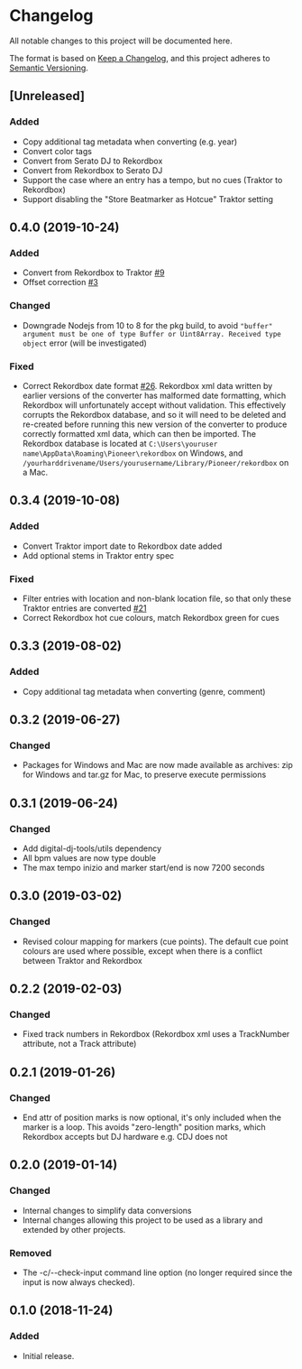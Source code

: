 # Changelog
All notable changes to this project will be documented here.

The format is based on [Keep a Changelog](https://keepachangelog.com/en/1.0.0/),
and this project adheres to [Semantic Versioning](https://semver.org/spec/v2.0.0.html).

## [Unreleased]
### Added
- Copy additional tag metadata when converting (e.g. year)
- Convert color tags
- Convert from Serato DJ to Rekordbox
- Convert from Rekordbox to Serato DJ
- Support the case where an entry has a tempo, but no cues (Traktor to Rekordbox)
- Support disabling the "Store Beatmarker as Hotcue" Traktor setting

## 0.4.0 (2019-10-24)
### Added
- Convert from Rekordbox to Traktor [#9](https://github.com/digital-dj-tools/dj-data-converter/issues/9)
- Offset correction [#3](https://github.com/digital-dj-tools/dj-data-converter/issues/3)
### Changed
- Downgrade Nodejs from 10 to 8 for the pkg build, to avoid `"buffer" argument must be one of type Buffer or Uint8Array. Received type object` error (will be investigated)
### Fixed
- Correct Rekordbox date format [#26](https://github.com/digital-dj-tools/dj-data-converter/issues/26). Rekordbox xml data written by earlier versions of the converter has malformed date formatting, which Rekordbox will unfortunately accept without validation. This effectively corrupts the Rekordbox database, and so it will need to be deleted and re-created before running this new version of the converter to produce correctly formatted xml data, which can then be imported. The Rekordbox database is located at `C:\Users\youruser name\AppData\Roaming\Pioneer\rekordbox` on Windows, and `/yourharddrivename/Users/yourusername/Library/Pioneer/rekordbox` on a Mac.

## 0.3.4 (2019-10-08)
### Added
- Convert Traktor import date to Rekordbox date added
- Add optional stems in Traktor entry spec
### Fixed
- Filter entries with location and non-blank location file, so that only these Traktor entries are converted [#21](https://github.com/digital-dj-tools/dj-data-converter/issues/21)
- Correct Rekordbox hot cue colours, match Rekordbox green for cues

## 0.3.3 (2019-08-02)
### Added
- Copy additional tag metadata when converting (genre, comment)

## 0.3.2 (2019-06-27)
### Changed
- Packages for Windows and Mac are now made available as archives: zip for Windows and tar.gz for Mac, to preserve execute permissions

## 0.3.1 (2019-06-24)
### Changed
- Add digital-dj-tools/utils dependency
- All bpm values are now type double
- The max tempo inizio and marker start/end is now 7200 seconds

## 0.3.0 (2019-03-02)
### Changed
- Revised colour mapping for markers (cue points). The default cue point colours are used where possible, except when there is a conflict between Traktor and Rekordbox

## 0.2.2 (2019-02-03)
### Changed
- Fixed track numbers in Rekordbox (Rekordbox xml uses a TrackNumber attribute, not a Track attribute)

## 0.2.1 (2019-01-26)
### Changed
- End attr of position marks is now optional, it's only included when the marker is a loop. This avoids "zero-length" position marks, which Rekordbox accepts but DJ hardware e.g. CDJ does not

## 0.2.0 (2019-01-14)
### Changed
- Internal changes to simplify data conversions 
- Internal changes allowing this project to be used as a library and extended by other projects.
### Removed
- The -c/--check-input command line option (no longer required since the input is now always checked).

## 0.1.0 (2018-11-24)
### Added
- Initial release.